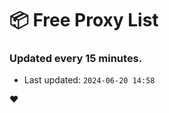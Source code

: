 # :package: Free Proxy List
### Updated every 15 minutes.

- Last updated: `2024-06-20 14:58`

:heart:
